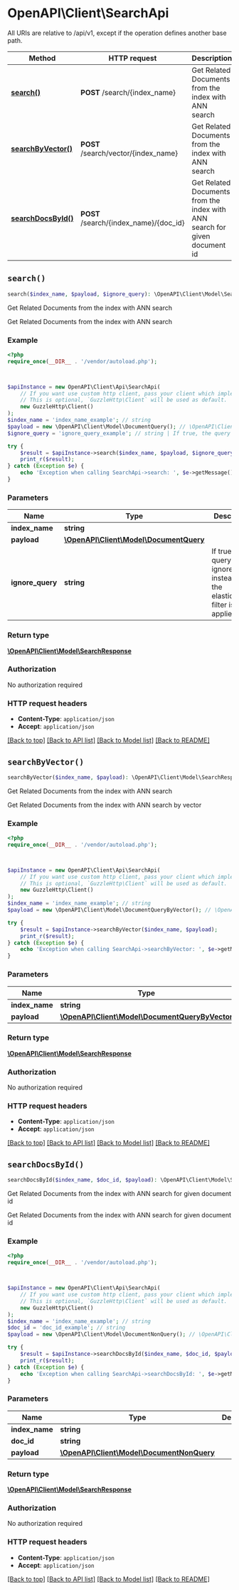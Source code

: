 # OpenAPI\Client\SearchApi

All URIs are relative to /api/v1, except if the operation defines another base path.

| Method | HTTP request | Description |
| ------------- | ------------- | ------------- |
| [**search()**](SearchApi.md#search) | **POST** /search/{index_name} | Get Related Documents from the index with ANN search |
| [**searchByVector()**](SearchApi.md#searchByVector) | **POST** /search/vector/{index_name} | Get Related Documents from the index with ANN search |
| [**searchDocsById()**](SearchApi.md#searchDocsById) | **POST** /search/{index_name}/{doc_id} | Get Related Documents from the index with ANN search for given document id |


## `search()`

```php
search($index_name, $payload, $ignore_query): \OpenAPI\Client\Model\SearchResponse
```

Get Related Documents from the index with ANN search

Get Related Documents from the index with ANN search

### Example

```php
<?php
require_once(__DIR__ . '/vendor/autoload.php');



$apiInstance = new OpenAPI\Client\Api\SearchApi(
    // If you want use custom http client, pass your client which implements `GuzzleHttp\ClientInterface`.
    // This is optional, `GuzzleHttp\Client` will be used as default.
    new GuzzleHttp\Client()
);
$index_name = 'index_name_example'; // string
$payload = new \OpenAPI\Client\Model\DocumentQuery(); // \OpenAPI\Client\Model\DocumentQuery
$ignore_query = 'ignore_query_example'; // string | If true, the query is ignored and instead only the elasticsearch filter is applied

try {
    $result = $apiInstance->search($index_name, $payload, $ignore_query);
    print_r($result);
} catch (Exception $e) {
    echo 'Exception when calling SearchApi->search: ', $e->getMessage(), PHP_EOL;
}
```

### Parameters

| Name | Type | Description  | Notes |
| ------------- | ------------- | ------------- | ------------- |
| **index_name** | **string**|  | |
| **payload** | [**\OpenAPI\Client\Model\DocumentQuery**](../Model/DocumentQuery.md)|  | |
| **ignore_query** | **string**| If true, the query is ignored and instead only the elasticsearch filter is applied | [optional] |

### Return type

[**\OpenAPI\Client\Model\SearchResponse**](../Model/SearchResponse.md)

### Authorization

No authorization required

### HTTP request headers

- **Content-Type**: `application/json`
- **Accept**: `application/json`

[[Back to top]](#) [[Back to API list]](../../README.md#endpoints)
[[Back to Model list]](../../README.md#models)
[[Back to README]](../../README.md)

## `searchByVector()`

```php
searchByVector($index_name, $payload): \OpenAPI\Client\Model\SearchResponse
```

Get Related Documents from the index with ANN search

Get Related Documents from the index with ANN search by vector

### Example

```php
<?php
require_once(__DIR__ . '/vendor/autoload.php');



$apiInstance = new OpenAPI\Client\Api\SearchApi(
    // If you want use custom http client, pass your client which implements `GuzzleHttp\ClientInterface`.
    // This is optional, `GuzzleHttp\Client` will be used as default.
    new GuzzleHttp\Client()
);
$index_name = 'index_name_example'; // string
$payload = new \OpenAPI\Client\Model\DocumentQueryByVector(); // \OpenAPI\Client\Model\DocumentQueryByVector

try {
    $result = $apiInstance->searchByVector($index_name, $payload);
    print_r($result);
} catch (Exception $e) {
    echo 'Exception when calling SearchApi->searchByVector: ', $e->getMessage(), PHP_EOL;
}
```

### Parameters

| Name | Type | Description  | Notes |
| ------------- | ------------- | ------------- | ------------- |
| **index_name** | **string**|  | |
| **payload** | [**\OpenAPI\Client\Model\DocumentQueryByVector**](../Model/DocumentQueryByVector.md)|  | |

### Return type

[**\OpenAPI\Client\Model\SearchResponse**](../Model/SearchResponse.md)

### Authorization

No authorization required

### HTTP request headers

- **Content-Type**: `application/json`
- **Accept**: `application/json`

[[Back to top]](#) [[Back to API list]](../../README.md#endpoints)
[[Back to Model list]](../../README.md#models)
[[Back to README]](../../README.md)

## `searchDocsById()`

```php
searchDocsById($index_name, $doc_id, $payload): \OpenAPI\Client\Model\SearchResponse
```

Get Related Documents from the index with ANN search for given document id

Get Related Documents from the index with ANN search for given document id

### Example

```php
<?php
require_once(__DIR__ . '/vendor/autoload.php');



$apiInstance = new OpenAPI\Client\Api\SearchApi(
    // If you want use custom http client, pass your client which implements `GuzzleHttp\ClientInterface`.
    // This is optional, `GuzzleHttp\Client` will be used as default.
    new GuzzleHttp\Client()
);
$index_name = 'index_name_example'; // string
$doc_id = 'doc_id_example'; // string
$payload = new \OpenAPI\Client\Model\DocumentNonQuery(); // \OpenAPI\Client\Model\DocumentNonQuery

try {
    $result = $apiInstance->searchDocsById($index_name, $doc_id, $payload);
    print_r($result);
} catch (Exception $e) {
    echo 'Exception when calling SearchApi->searchDocsById: ', $e->getMessage(), PHP_EOL;
}
```

### Parameters

| Name | Type | Description  | Notes |
| ------------- | ------------- | ------------- | ------------- |
| **index_name** | **string**|  | |
| **doc_id** | **string**|  | |
| **payload** | [**\OpenAPI\Client\Model\DocumentNonQuery**](../Model/DocumentNonQuery.md)|  | |

### Return type

[**\OpenAPI\Client\Model\SearchResponse**](../Model/SearchResponse.md)

### Authorization

No authorization required

### HTTP request headers

- **Content-Type**: `application/json`
- **Accept**: `application/json`

[[Back to top]](#) [[Back to API list]](../../README.md#endpoints)
[[Back to Model list]](../../README.md#models)
[[Back to README]](../../README.md)
